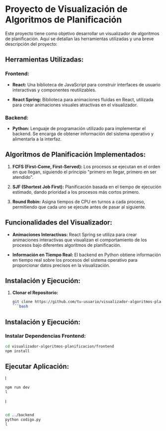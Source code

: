 # Proyecto de Visualización de Algoritmos de Planificación

Este proyecto tiene como objetivo desarrollar un visualizador de algoritmos de planificación. Aquí se detallan las herramientas utilizadas y una breve descripción del proyecto:

## Herramientas Utilizadas:

### Frontend:
- **React:** Una biblioteca de JavaScript para construir interfaces de usuario interactivas y componentes reutilizables.

- **React Spring:** Biblioteca para animaciones fluidas en React, utilizada para crear animaciones visuales atractivas en el visualizador.

### Backend:
- **Python:** Lenguaje de programación utilizado para implementar el backend. Se encarga de obtener información del sistema operativo y alimentarla a la interfaz.

## Algoritmos de Planificación Implementados:

1. **FCFS (First-Come, First-Served):** Los procesos se ejecutan en el orden en que llegan, siguiendo el principio "primero en llegar, primero en ser atendido".

2. **SJF (Shortest Job First):** Planificación basada en el tiempo de ejecución estimado, dando prioridad a los procesos más cortos primero.

3. **Round Robin:** Asigna tiempos de CPU en turnos a cada proceso, permitiendo que cada uno se ejecute antes de pasar al siguiente.

## Funcionalidades del Visualizador:

- **Animaciones Interactivas:** React Spring se utiliza para crear animaciones interactivas que visualizan el comportamiento de los procesos bajo diferentes algoritmos de planificación.

- **Información en Tiempo Real:** El backend en Python obtiene información en tiempo real sobre los procesos del sistema operativo para proporcionar datos precisos en la visualización.

## Instalación y Ejecución:

1. **Clonar el Repositorio:**
   ```bash
   git clone https://github.com/tu-usuario/visualizador-algoritmos-planificacion.git
   ```bash
## Instalación y Ejecución:

### Instalar Dependencias Frontend:

```bash
cd visualizador-algoritmos-planificacion/frontend
npm install
```

## Ejecutar Aplicación:
l
``` bash
npm run dev
l
```
l
```bash

cd ../backend
python codigo.py
l
```
